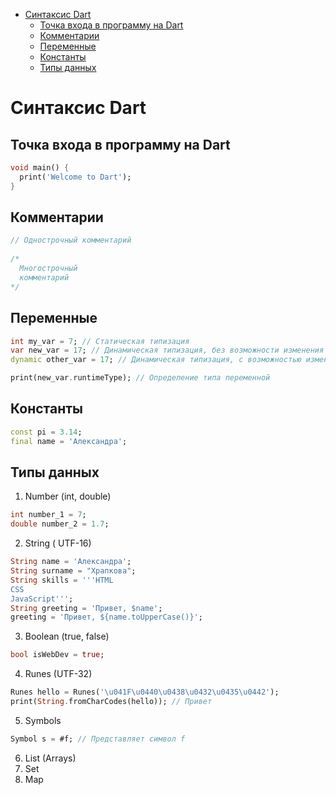 - [Синтаксис Dart](#синтаксис-dart)
  - [Точка входа в программу на Dart](#точка-входа-в-программу-на-dart)
  - [Комментарии](#комментарии)
  - [Переменные](#переменные)
  - [Константы](#константы)
  - [Типы данных](#типы-данных)

# Синтаксис Dart

## Точка входа в программу на Dart
```dart
void main() {
  print('Welcome to Dart');
}
```

## Комментарии
```dart
// Однострочный комментарий
  
/*
  Многострочный
  комментарий
*/
```

## Переменные
```dart
int my_var = 7; // Статическая типизация
var new_var = 17; // Динамическая типизация, без возможности изменения типа
dynamic other_var = 17; // Динамическая типизация, с возможностью изменения типа

print(new_var.runtimeType); // Определение типа переменной
```

## Константы
```dart
const pi = 3.14;
final name = 'Александра';
```

## Типы данных
1. Number (int, double)
```dart
int number_1 = 7;
double number_2 = 1.7;
```
2. String ( UTF-16)
```dart
String name = 'Александра';
String surname = "Храпкова";
String skills = '''HTML
CSS
JavaScript''';
String greeting = 'Привет, $name';
greeting = 'Привет, ${name.toUpperCase()}';
```
3. Boolean (true, false)
```dart
bool isWebDev = true;
```
4. Runes (UTF-32)
```dart
Runes hello = Runes('\u041F\u0440\u0438\u0432\u0435\u0442');
print(String.fromCharCodes(hello)); // Привет
```
5. Symbols
```dart
Symbol s = #f; // Представляет символ f
``` 
   
6. List (Arrays)
7. Set
8. Map
